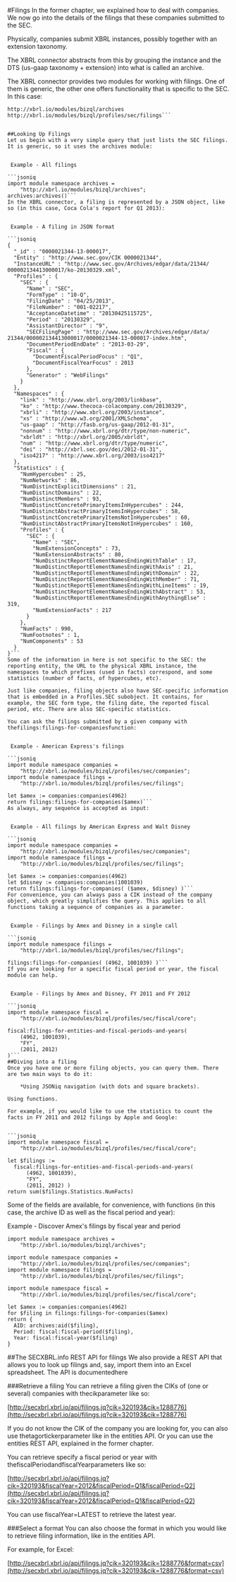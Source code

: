 #Filings
In the former chapter, we explained how to deal with companies. We now go into the details of the filings that these companies submitted to the SEC.

Physically, companies submit XBRL instances, possibly together with an extension taxonomy.

The XBRL connector abstracts from this by grouping the instance and the DTS (us-gaap taxonomy + extension) into what is called an archive.

The XBRL connector provides two modules for working with filings. One of them is generic, the other one offers functionality that is specific to the SEC. In this case:
```jsoniq
http://xbrl.io/modules/bizql/archives
http://xbrl.io/modules/bizql/profiles/sec/filings```


##Looking Up Filings
Let us begin with a very simple query that just lists the SEC filings. It is generic, so it uses the archives module:


 Example - All filings

```jsoniq
import module namespace archives =
    "http://xbrl.io/modules/bizql/archives";
archives:archives()```
In the XBRL connector, a filing is represented by a JSON object, like so (in this case, Coca Cola's report for Q1 2013):


 Example - A filing in JSON format

```jsoniq
{
  "_id" : "0000021344-13-000017", 
  "Entity" : "http://www.sec.gov/CIK 0000021344", 
  "InstanceURL" : "http://www.sec.gov/Archives/edgar/data/21344/
000002134413000017/ko-20130329.xml", 
  "Profiles" : {
    "SEC" : {
      "Name" : "SEC", 
      "FormType" : "10-Q", 
      "FilingDate" : "04/25/2013", 
      "FileNumber" : "001-02217", 
      "AcceptanceDatetime" : "20130425115725", 
      "Period" : "20130329", 
      "AssistantDirector" : "9", 
      "SECFilingPage" : "http://www.sec.gov/Archives/edgar/data/
21344/000002134413000017/0000021344-13-000017-index.htm", 
      "DocumentPeriodEndDate" : "2013-03-29", 
      "Fiscal" : {
        "DocumentFiscalPeriodFocus" : "Q1", 
        "DocumentFiscalYearFocus" : 2013
      }, 
      "Generator" : "WebFilings"
    }
  }, 
  "Namespaces" : {
    "link" : "http://www.xbrl.org/2003/linkbase", 
    "ko" : "http://www.thecoca-colacompany.com/20130329", 
    "xbrli" : "http://www.xbrl.org/2003/instance", 
    "xs" : "http://www.w3.org/2001/XMLSchema", 
    "us-gaap" : "http://fasb.org/us-gaap/2012-01-31", 
    "nonnum" : "http://www.xbrl.org/dtr/type/non-numeric", 
    "xbrldt" : "http://xbrl.org/2005/xbrldt", 
    "num" : "http://www.xbrl.org/dtr/type/numeric", 
    "dei" : "http://xbrl.sec.gov/dei/2012-01-31", 
    "iso4217" : "http://www.xbrl.org/2003/iso4217"
  }, 
  "Statistics" : {
    "NumHypercubes" : 25, 
    "NumNetworks" : 86, 
    "NumDistinctExplicitDimensions" : 21, 
    "NumDistinctDomains" : 22, 
    "NumDistinctMembers" : 93, 
    "NumDistinctConcretePrimaryItemsInHypercubes" : 244, 
    "NumDistinctAbstractPrimaryItemsInHypercubes" : 58, 
    "NumDistinctConcretePrimaryItemsNotInHypercubes" : 60, 
    "NumDistinctAbstractPrimaryItemsNotInHypercubes" : 160, 
    "Profiles" : {
      "SEC" : {
        "Name" : "SEC", 
        "NumExtensionConcepts" : 73, 
        "NumExtensionAbstracts" : 80, 
        "NumDistinctReportElementNamesEndingWithTable" : 17, 
        "NumDistinctReportElementNamesEndingWithAxis" : 21, 
        "NumDistinctReportElementNamesEndingWithDomain" : 22, 
        "NumDistinctReportElementNamesEndingWithMember" : 71, 
        "NumDistinctReportElementNamesEndingWithLineItems" : 19, 
        "NumDistinctReportElementNamesEndingWithAbstract" : 53, 
        "NumDistinctReportElementNamesEndingWithAnythingElse" : 
319, 
        "NumExtensionFacts" : 217
      }
    }, 
    "NumFacts" : 990, 
    "NumFootnotes" : 1, 
    "NumComponents" : 53
  }
}```
Some of the information in here is not specific to the SEC: the reporting entity, the URL to the physical XBRL instance, the namespaces to which prefixes (used in facts) correspond, and some statistics (number of facts, of hypercubes, etc).

Just like companies, filing objects also have SEC-specific information that is embedded in a Profiles.SEC subobject. It contains, for example, the SEC form type, the filing date, the reported fiscal period, etc. There are also SEC-specific statistics.

You can ask the filings submitted by a given company with thefilings:filings-for-companiesfunction:


 Example - American Express's filings

```jsoniq
import module namespace companies =
    "http://xbrl.io/modules/bizql/profiles/sec/companies";
import module namespace filings =
    "http://xbrl.io/modules/bizql/profiles/sec/filings";

let $amex := companies:companies(4962)
return filings:filings-for-companies($amex)```
As always, any sequence is accepted as input:


 Example - All filings by American Express and Walt Disney

```jsoniq
import module namespace companies =
    "http://xbrl.io/modules/bizql/profiles/sec/companies";
import module namespace filings =
    "http://xbrl.io/modules/bizql/profiles/sec/filings";

let $amex := companies:companies(4962)
let $disney := companies:companies(1001039)
return filings:filings-for-companies( ($amex, $disney) )```
For convenience, you can always pass a CIK instead of the company object, which greatly simplifies the query. This applies to all functions taking a sequence of companies as a parameter.


 Example - Filings by Amex and Disney in a single call

```jsoniq
import module namespace filings =
    "http://xbrl.io/modules/bizql/profiles/sec/filings";

filings:filings-for-companies( (4962, 1001039) )```
If you are looking for a specific fiscal period or year, the fiscal module can help.


 Example - Filings by Amex and Disney, FY 2011 and FY 2012

```jsoniq
import module namespace fiscal =
    "http://xbrl.io/modules/bizql/profiles/sec/fiscal/core";

fiscal:filings-for-entities-and-fiscal-periods-and-years(
    (4962, 1001039),
    "FY",
    (2011, 2012)
)```
##Diving into a filing
Once you have one or more filing objects, you can query them. There are two main ways to do it:

    *Using JSONiq navigation (with dots and square brackets).

Using functions.

For example, if you would like to use the statistics to count the facts in FY 2011 and 2012 filings by Apple and Google:


```jsoniq
import module namespace fiscal =
    "http://xbrl.io/modules/bizql/profiles/sec/fiscal/core";

let $filings :=
  fiscal:filings-for-entities-and-fiscal-periods-and-years(
      (4962, 1001039),
      "FY",
      (2011, 2012) )
return sum($filings.Statistics.NumFacts)
```


Some of the fields are available, for convenience, with functions (in this case, the archive ID as well as the fiscal period and year):


 Example - Discover Amex's filings by fiscal year and period

```jsoniq
import module namespace archives =
    "http://xbrl.io/modules/bizql/archives";

import module namespace companies =
    "http://xbrl.io/modules/bizql/profiles/sec/companies";
import module namespace filings =
    "http://xbrl.io/modules/bizql/profiles/sec/filings";

import module namespace fiscal =
    "http://xbrl.io/modules/bizql/profiles/sec/fiscal/core";

let $amex := companies:companies(4962)
for $filing in filings:filings-for-companies($amex)
return {
  AID: archives:aid($filing),
  Period: fiscal:fiscal-period($filing),
  Year: fiscal:fiscal-year($filing)
}
```
##The SECXBRL.info REST API for filings
We also provide a REST API that allows you to look up filings and, say, import them into an Excel spreadsheet. The API is documentedhere

###Retrieve a filing
You can retrieve a filing given the CIKs of (one or several) companies with thecikparameter like so:

 [http://secxbrl.xbrl.io/api/filings.jq?cik=320193&cik=1288776](http://secxbrl.xbrl.io/api/filings.jq?cik=320193&cik=1288776)

If you do not know the CIK of the company you are looking for, you can also use thetagortickerparameter like in the entities API. Or you can use the entities REST API, explained in the former chapter.

You can retrieve specify a fiscal period or year with thefiscalPeriodandfiscalYearparameters like so:

 [http://secxbrl.xbrl.io/api/filings.jq?cik=320193&fiscalYear=2012&fiscalPeriod=Q1&fiscalPeriod=Q2](http://secxbrl.xbrl.io/api/filings.jq?cik=320193&fiscalYear=2012&fiscalPeriod=Q1&fiscalPeriod=Q2)

You can use fiscalYear=LATEST to retrieve the latest year.

###Select a format
You can also choose the format in which you would like to retrieve filing information, like in the entities API.

For example, for Excel:

 [http://secxbrl.xbrl.io/api/filings.jq?cik=320193&cik=1288776&format=csv](http://secxbrl.xbrl.io/api/filings.jq?cik=320193&cik=1288776&format=csv)

